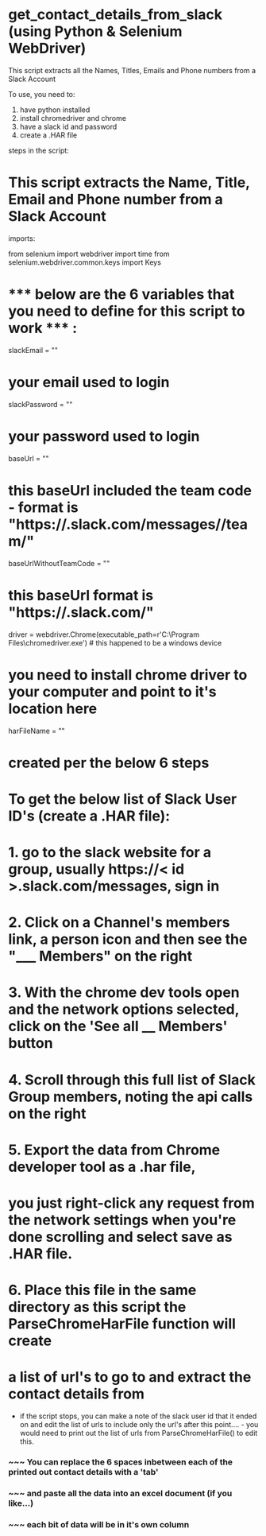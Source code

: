 # get_contact_details_from_slack (using Python & Selenium WebDriver)
This script extracts all the Names, Titles, Emails and Phone numbers from a Slack Account

To use, you need to:

1. have python installed
2. install chromedriver and chrome
3. have a slack id and password
4. create a .HAR file 

steps in the script:

# This script extracts the Name, Title, Email and Phone number from a Slack Account

imports:

from selenium import webdriver
import time
from selenium.webdriver.common.keys import Keys

# *** below are the 6 variables that you need to define for this script to work *** :

slackEmail = ""
# your email used to login
slackPassword = ""
# your password used to login
baseUrl = ""
# this baseUrl included the team code - format is "https://<team>.slack.com/messages/<team code>/team/"
baseUrlWithoutTeamCode = ""
# this baseUrl format is "https://<team>.slack.com/"
driver = webdriver.Chrome(executable_path=r'C:\Program Files\chromedriver.exe') # this happened to be a windows device
# you need to install chrome driver to your computer and point to it's location here
harFileName = ""
# created per the below 6 steps

#   To get the below list of Slack User ID's (create a .HAR file):
# 1. go to the slack website for a group, usually https://< id >.slack.com/messages, sign in
# 2. Click on a Channel's members link, a person icon and then see the "___ Members" on the right
# 3. With the chrome dev tools open and the network options selected, click on the 'See all __ Members' button
# 4. Scroll through this full list of Slack Group members, noting the api calls on the right
# 5. Export the data from Chrome developer tool as a .har file,
#    you just right-click any request from the network settings when you're done scrolling and select save as .HAR file.
# 6. Place this file in the same directory as this script the ParseChromeHarFile function will create
#    a list of url's to go to and extract the contact details from


 - if the script stops, you can make a note of the slack user id that it ended on and edit the list of urls to include only the url's after this point.... - you would need to print out the list of urls from ParseChromeHarFile() to edit this. 


### ~~~ You can replace the 6 spaces inbetween each of the printed out contact details with a 'tab'   ###
### ~~~ and paste all the data into an excel document  (if you like...)   ###
### ~~~ each bit of data will be in it's own column  ###





